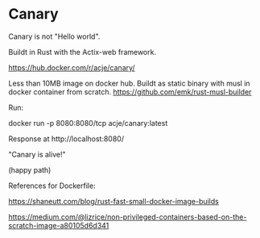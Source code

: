 # Canary

Canary is not "Hello world".

Buildt in Rust with the Actix-web framework.

https://hub.docker.com/r/acje/canary/

Less than 10MB image on docker hub. Buildt as static binary with musl in docker container from scratch.
https://github.com/emk/rust-musl-builder

Run:

docker run -p 8080:8080/tcp acje/canary:latest

Response at http://localhost:8080/ 

"Canary is alive!"

(happy path)

References for Dockerfile:

https://shaneutt.com/blog/rust-fast-small-docker-image-builds

https://medium.com/@lizrice/non-privileged-containers-based-on-the-scratch-image-a80105d6d341
